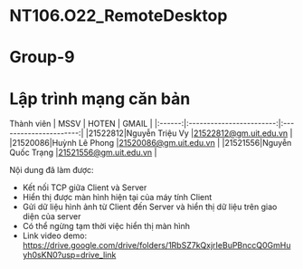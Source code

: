 # NT106.O22_RemoteDesktop

# Group-9
# Lập trình mạng căn bản
Thành viên
|  MSSV  |          HOTEN           |          GMAIL         |
|:------:|:------------------------:|:----------------------:|
|21522812|Nguyễn Triệu Vy           |21522812@gm.uit.edu.vn  |
|21520086|Huỳnh Lê Phong            |21520086@gm.uit.edu.vn  |
|21521556|Nguyễn Quốc Trạng         |21521556@gm.uit.edu.vn  |

Nội dung đã làm được:
+ Kết nối TCP giữa Client và Server
+ Hiển thị được màn hình hiện tại của máy tính Client
+ Gửi dữ liệu hình ảnh từ Client đến Server và hiển thị dữ liệu trên giao diện của server
+ Có thể ngừng tạm thời việc hiển thị màn hình
+ Link video demo: https://drive.google.com/drive/folders/1RbSZ7kQxjrIeBuPBnccQ0GmHuyh0sKN0?usp=drive_link
  
